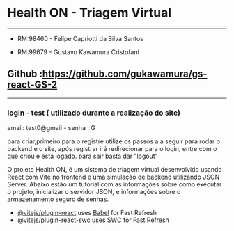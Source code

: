 
# Health ON - Triagem Virtual
___________________________________________
- RM:98460 - Felipe Capriotti da Silva Santos 

- RM:99679 - Gustavo Kawamura Cristofani

## Github :https://github.com/gukawamura/gs-react-GS-2
_______________________________________________________
### login - test ( utilizado durante a realização do site)
email: test0@gmail -
senha : G

para criar,primeiro para o registre utilize os passos a a seguir para rodar o backend e o site, após registrar irá redirecionar para o login, entre com o que criou e está logado. para sair basta dar "logout" 

O projeto Health ON, é um sistema de triagem virtual desenvolvido usando React com Vite no frontend e uma simulação de backend utilizando JSON Server. Abaixo estão um tutorial com as informações sobre como executar o projeto, inicializar o servidor JSON, e informações sobre o armazenamento seguro de senhas.


 

- [@vitejs/plugin-react](https://github.com/vitejs/vite-plugin-react/blob/main/packages/plugin-react/README.md) uses [Babel](https://babeljs.io/) for Fast Refresh
- [@vitejs/plugin-react-swc](https://github.com/vitejs/vite-plugin-react-swc) uses [SWC](https://swc.rs/) for Fast Refresh
